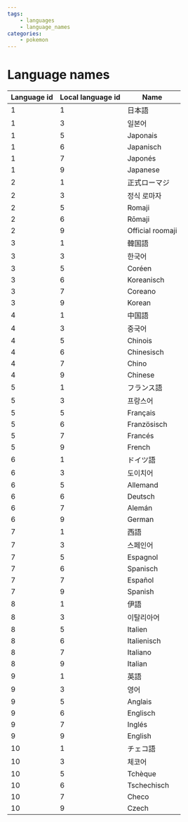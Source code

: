 ```yaml
---
tags:
    - languages
    - language_names
categories:
    - pokemon
---
```


# Language names

| **Language id** | **Local language id** | **Name** |
|-----------------|-----------------------|----------|
| 1           | 1                 | 日本語              |
| 1           | 3                 | 일본어              |
| 1           | 5                 | Japonais         |
| 1           | 6                 | Japanisch        |
| 1           | 7                 | Japonés          |
| 1           | 9                 | Japanese         |
| 2           | 1                 | 正式ローマジ           |
| 2           | 3                 | 정식 로마자           |
| 2           | 5                 | Romaji           |
| 2           | 6                 | Rōmaji           |
| 2           | 9                 | Official roomaji |
| 3           | 1                 | 韓国語              |
| 3           | 3                 | 한국어              |
| 3           | 5                 | Coréen           |
| 3           | 6                 | Koreanisch       |
| 3           | 7                 | Coreano          |
| 3           | 9                 | Korean           |
| 4           | 1                 | 中国語              |
| 4           | 3                 | 중국어              |
| 4           | 5                 | Chinois          |
| 4           | 6                 | Chinesisch       |
| 4           | 7                 | Chino            |
| 4           | 9                 | Chinese          |
| 5           | 1                 | フランス語            |
| 5           | 3                 | 프랑스어             |
| 5           | 5                 | Français         |
| 5           | 6                 | Französisch      |
| 5           | 7                 | Francés          |
| 5           | 9                 | French           |
| 6           | 1                 | ドイツ語             |
| 6           | 3                 | 도이치어             |
| 6           | 5                 | Allemand         |
| 6           | 6                 | Deutsch          |
| 6           | 7                 | Alemán           |
| 6           | 9                 | German           |
| 7           | 1                 | 西語               |
| 7           | 3                 | 스페인어             |
| 7           | 5                 | Espagnol         |
| 7           | 6                 | Spanisch         |
| 7           | 7                 | Español          |
| 7           | 9                 | Spanish          |
| 8           | 1                 | 伊語               |
| 8           | 3                 | 이탈리아어            |
| 8           | 5                 | Italien          |
| 8           | 6                 | Italienisch      |
| 8           | 7                 | Italiano         |
| 8           | 9                 | Italian          |
| 9           | 1                 | 英語               |
| 9           | 3                 | 영어               |
| 9           | 5                 | Anglais          |
| 9           | 6                 | Englisch         |
| 9           | 7                 | Inglés           |
| 9           | 9                 | English          |
| 10          | 1                 | チェコ語             |
| 10          | 3                 | 체코어              |
| 10          | 5                 | Tchèque          |
| 10          | 6                 | Tschechisch      |
| 10          | 7                 | Checo            |
| 10          | 9                 | Czech            |
